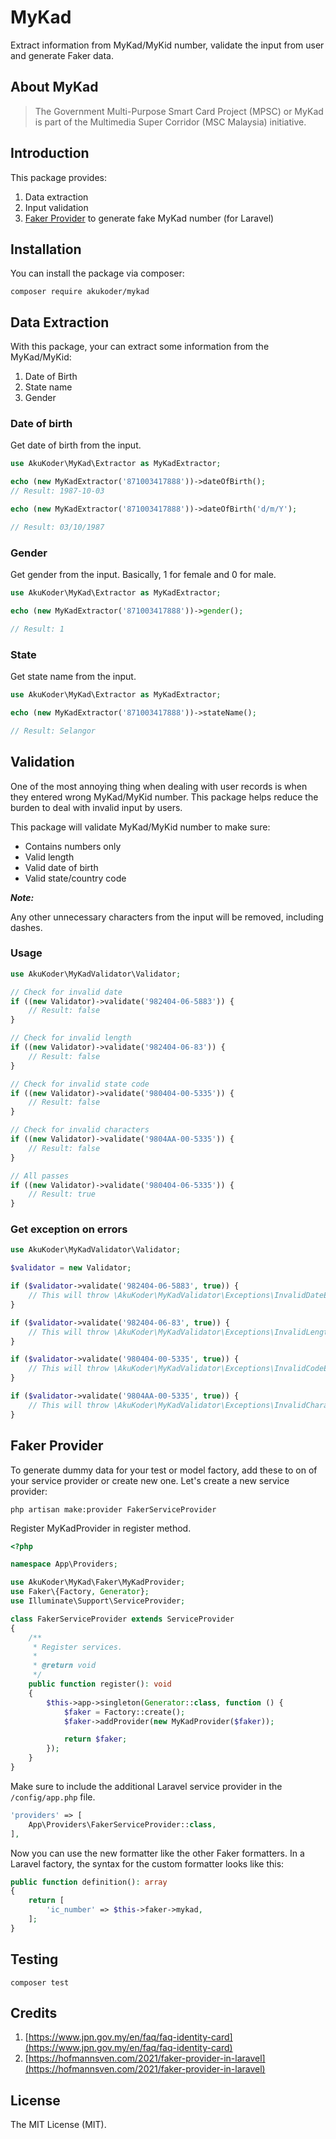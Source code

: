 # MyKad

Extract information from MyKad/MyKid number, validate the input from user and generate Faker data.

## About MyKad

<blockquote>
    The Government Multi-Purpose Smart Card Project (MPSC) or MyKad is part of the Multimedia Super Corridor (MSC Malaysia) initiative.
</blockquote>

## Introduction

This package provides:

1. Data extraction 
2. Input validation
3. [Faker Provider](https://faker.readthedocs.io/en/master/providers.html) to generate fake MyKad number (for Laravel)

## Installation

You can install the package via composer:

```shell
composer require akukoder/mykad
```

## Data Extraction
With this package, your can extract some information from the MyKad/MyKid:

1. Date of Birth
2. State name
3. Gender

### Date of birth
Get date of birth from the input.
```php
use AkuKoder\MyKad\Extractor as MyKadExtractor;

echo (new MyKadExtractor('871003417888'))->dateOfBirth();
// Result: 1987-10-03

echo (new MyKadExtractor('871003417888'))->dateOfBirth('d/m/Y');

// Result: 03/10/1987
```
### Gender
Get gender from the input. Basically, 1 for female and 0 for male.
```php
use AkuKoder\MyKad\Extractor as MyKadExtractor;

echo (new MyKadExtractor('871003417888'))->gender();

// Result: 1
```

### State
Get state name from the input.
```php
use AkuKoder\MyKad\Extractor as MyKadExtractor;

echo (new MyKadExtractor('871003417888'))->stateName();

// Result: Selangor
```

## Validation
One of the most annoying thing when dealing with user records is when they entered wrong MyKad/MyKid number. 
This package helps reduce the burden to deal with invalid input by users.

This package will validate MyKad/MyKid number to make sure:

- Contains numbers only
- Valid length 
- Valid date of birth
- Valid state/country code

***Note:***

Any other unnecessary characters from the input will be removed, including dashes.

### Usage

```php
use AkuKoder\MyKadValidator\Validator;

// Check for invalid date
if ((new Validator)->validate('982404-06-5883')) {
    // Result: false
}

// Check for invalid length
if ((new Validator)->validate('982404-06-83')) {
    // Result: false    
}

// Check for invalid state code
if ((new Validator)->validate('980404-00-5335')) {
    // Result: false
}

// Check for invalid characters
if ((new Validator)->validate('9804AA-00-5335')) {
    // Result: false
}

// All passes
if ((new Validator)->validate('980404-06-5335')) {
    // Result: true
}
```

### Get exception on errors

```php
use AkuKoder\MyKadValidator\Validator;

$validator = new Validator;

if ($validator->validate('982404-06-5883', true)) {
    // This will throw \AkuKoder\MyKadValidator\Exceptions\InvalidDateException    
}

if ($validator->validate('982404-06-83', true)) {
    // This will throw \AkuKoder\MyKadValidator\Exceptions\InvalidLengthException    
}

if ($validator->validate('980404-00-5335', true)) {
    // This will throw \AkuKoder\MyKadValidator\Exceptions\InvalidCodeException    
}

if ($validator->validate('9804AA-00-5335', true)) {
    // This will throw \AkuKoder\MyKadValidator\Exceptions\InvalidCharacterException    
}
```

## Faker Provider

To generate dummy data for your test or model factory, add these to on of your service provider or create new one. Let's 
create a new service provider:

```shell
php artisan make:provider FakerServiceProvider
```

Register MyKadProvider in register method.

```php
<?php

namespace App\Providers;

use AkuKoder\MyKad\Faker\MyKadProvider;
use Faker\{Factory, Generator};
use Illuminate\Support\ServiceProvider;

class FakerServiceProvider extends ServiceProvider
{
    /**
     * Register services.
     *
     * @return void
     */
    public function register(): void
    {
        $this->app->singleton(Generator::class, function () {
            $faker = Factory::create();
            $faker->addProvider(new MyKadProvider($faker));

            return $faker;
        });
    }
}
```
Make sure to include the additional Laravel service provider in the ```/config/app.php``` file.

```php
'providers' => [
    App\Providers\FakerServiceProvider::class,
],
```

Now you can use the new formatter like the other Faker formatters. In a Laravel factory, the syntax for the custom 
formatter looks like this:

```php
public function definition(): array
{
    return [
        'ic_number' => $this->faker->mykad,
    ];
}
```

## Testing

```
composer test
```

## Credits

1. [https://www.jpn.gov.my/en/faq/faq-identity-card](https://www.jpn.gov.my/en/faq/faq-identity-card)
2. [https://hofmannsven.com/2021/faker-provider-in-laravel](https://hofmannsven.com/2021/faker-provider-in-laravel)

## License

The MIT License (MIT).